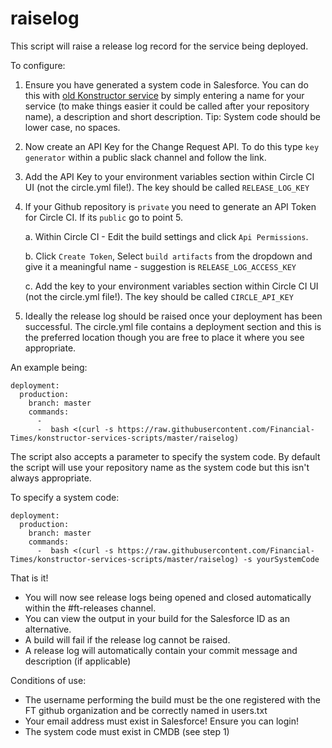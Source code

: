 # raiselog

This script will raise a release log record for the service being deployed.  

To configure:

1. Ensure you have generated a system code in Salesforce.  You can do this with [old Konstructor service](http://konstructor.svc.ft.com/swagger#!/CMDB/addAsset) by simply entering a name for your service (to make things easier it could be called after your repository name), a description and short description.
    Tip: System code should be lower case, no spaces.
    
2. Now create an API Key for the Change Request API.  To do this type `key generator` within a public slack channel and follow the link.

3. Add the API Key to your environment variables section within Circle CI UI (not the circle.yml file!).  The key should be called `RELEASE_LOG_KEY`

4. If your Github repository is `private` you need to generate an API Token for Circle CI.  If its `public` go to point 5.

    a. Within Circle CI - Edit the build settings and click `Api Permissions`.
    
    b. Click `Create Token`, Select `build artifacts` from the dropdown and give it a meaningful name - suggestion is `RELEASE_LOG_ACCESS_KEY`
    
    c. Add the key to your environment variables section within Circle CI UI (not the circle.yml file!).  The key should be called `CIRCLE_API_KEY`

5. Ideally the release log should be raised once your deployment has been successful.  The circle.yml file contains a deployment section and this is the preferred location though you are free to place it where you see appropriate. 

An example being:

    deployment:
      production:
        branch: master
        commands:
          - 
          -  bash <(curl -s https://raw.githubusercontent.com/Financial-Times/konstructor-services-scripts/master/raiselog) 	

The script also accepts a parameter to specify the system code.  By default the script will use your repository name as the system code but this isn't always appropriate.

To specify a system code:

    deployment:
      production:
        branch: master
        commands:
          -  bash <(curl -s https://raw.githubusercontent.com/Financial-Times/konstructor-services-scripts/master/raiselog) -s yourSystemCode

That is it!

- You will now see release logs being opened and closed automatically within the #ft-releases channel.
- You can view the output in your build for the Salesforce ID as an alternative.
- A build will fail if the release log cannot be raised.
- A release log will automatically contain your commit message and description (if applicable)

Conditions of use:

- The username performing the build must be the one registered with the FT github organization and be correctly named in users.txt
- Your email address must exist in Salesforce! Ensure you can login!
- The system code must exist in CMDB (see step 1)
